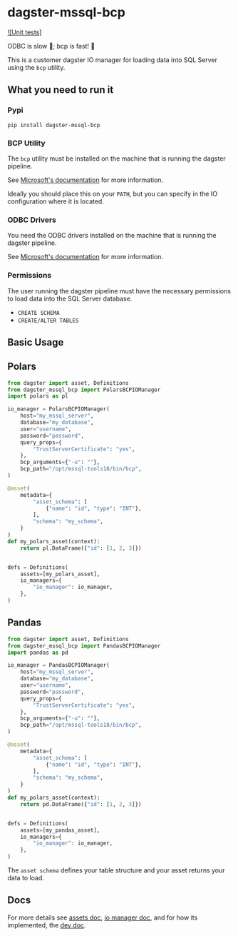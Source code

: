 # dagster-mssql-bcp

[![Unit tests]](https://github.com/cody-scott/dagster-mssql-bcp/actions/workflows/python-test.yml/badge.svg)


ODBC is slow 🐢; bcp is fast! 🐰

This is a customer dagster IO manager for loading data into SQL Server using the `bcp` utility.

## What you need to run it

### Pypi

`pip install dagster-mssql-bcp`

### BCP Utility

The `bcp` utility must be installed on the machine that is running the dagster pipeline.

See [Microsoft's documentation](https://learn.microsoft.com/en-us/sql/tools/bcp-utility?view=sql-server-ver16&tabs=windows) for more information.

Ideally you should place this on your `PATH`, but you can specify in the IO configuration where it is located.

### ODBC Drivers

You need the ODBC drivers installed on the machine that is running the dagster pipeline.

See [Microsoft's documentation](https://learn.microsoft.com/en-us/sql/connect/odbc/download-odbc-driver-for-sql-server?view=sql-server-ver16) for more information.

### Permissions

The user running the dagster pipeline must have the necessary permissions to load data into the SQL Server database. 

* `CREATE SCHEMA`
* `CREATE/ALTER TABLES`

## Basic Usage

## Polars

```python
from dagster import asset, Definitions
from dagster_mssql_bcp import PolarsBCPIOManager
import polars as pl

io_manager = PolarsBCPIOManager(
    host="my_mssql_server",
    database="my_database",
    user="username",
    password="password",
    query_props={
        "TrustServerCertificate": "yes",
    },
    bcp_arguments={"-u": ""},
    bcp_path="/opt/mssql-tools18/bin/bcp",
)

@asset(
    metadata={
        "asset_schema": [
            {"name": "id", "type": "INT"},
        ],
        "schema": "my_schema",
    }
)
def my_polars_asset(context):
    return pl.DataFrame({"id": [1, 2, 3]})


defs = Definitions(
    assets=[my_polars_asset],
    io_managers={
        "io_manager": io_manager,
    },
)

```

## Pandas

```python
from dagster import asset, Definitions
from dagster_mssql_bcp import PandasBCPIOManager
import pandas as pd

io_manager = PandasBCPIOManager(
    host="my_mssql_server",
    database="my_database",
    user="username",
    password="password",
    query_props={
        "TrustServerCertificate": "yes",
    },
    bcp_arguments={"-u": ""},
    bcp_path="/opt/mssql-tools18/bin/bcp",
)

@asset(
    metadata={
        "asset_schema": [
            {"name": "id", "type": "INT"},
        ],
        "schema": "my_schema",
    }
)
def my_polars_asset(context):
    return pd.DataFrame({"id": [1, 2, 3]})


defs = Definitions(
    assets=[my_pandas_asset],
    io_managers={
        "io_manager": io_manager,
    },
)

```

The `asset schema` defines your table structure and your asset returns your data to load.

## Docs

For more details see [assets doc](https://github.com/cody-scott/dagster-mssql-bcp/blob/main/docs/assets.md), [io manager doc](https://github.com/cody-scott/dagster-mssql-bcp/blob/main/docs/io_manager.md), and for how its implemented, the [dev doc](https://github.com/cody-scott/dagster-mssql-bcp/blob/main/docs/dev.md).